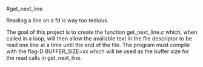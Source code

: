 #get_next_line

Reading a line on a fd is way too tedious.

The goal of this project is to create the function get_next_line.c which, when called in a loop, will then allow the available text in the file descriptor to be read one line at a time until the end of the file. The program must compile with the flag-D BUFFER_SIZE=xx which will be used as the buffer size for the read calls in get_next_line.
